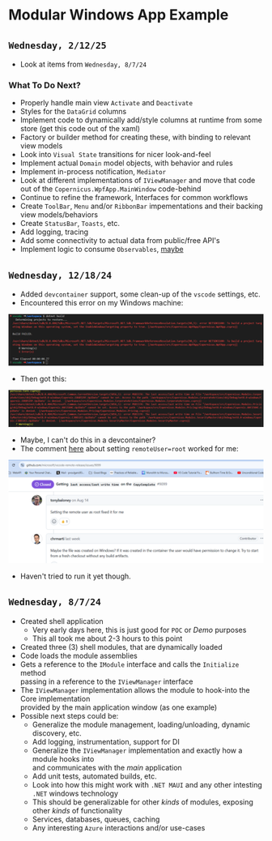 # Modular Windows App Example

## `Wednesday, 2/12/25`

- Look at items from `Wednesday, 8/7/24`

### What To Do Next?

- Properly handle main view `Activate` and `Deactivate`
- Styles for the `DataGrid` columns
- Implement code to dynamically add/style columns at runtime from some store (get this code out of the xaml)
- Factory or builder method for creating these, with binding to relevant view models
- Look into `Visual State` transitions for nicer look-and-feel
- Implement actual `Domain` model objects, with behavior and rules
- Implement in-process notification, `Mediator`
- Look at different implementations of `IViewManager` and move that code out of the `Copernicus.WpfApp.MainWindow` code-behind
- Continue to refine the framework, Interfaces for common workflows
- Create `ToolBar`, `Menu` and/or `RibbonBar` impementations and their backing view models/behaviors
- Create `StatusBar`, `Toasts`, etc.
- Add logging, tracing
- Add some connectivity to actual data from public/free API's
- Implement logic to consume `Observables`, [maybe](https://introtorx.com/)

## `Wednesday, 12/18/24`

- Added `devcontainer` support, some clean-up of the `vscode` settings, etc.
- Encountered this error on my Windows machine:

![](2024-12-18-01.png)

- Then got this:

![](2024-12-18-02.png)

- Maybe, I can't do this in a devcontainer?
- The comment [here](https://github.com/microsoft/vscode-remote-release/issues/9099) about setting `remoteUser=root` worked for me:

![](2024-12-18-03.png)

- Haven't tried to run it yet though.

## `Wednesday, 8/7/24`

- Created shell application
  - Very early days here, this is just good for `POC` or _Demo_ purposes
  - This all took me about 2-3 hours to this point
- Created three (3) shell modules, that are dynamically loaded
- Code loads the module assemblies
- Gets a reference to the `IModule` interface and calls the `Initialize` method \
  passing in a reference to the `IViewManager` interface
- The `IViewManager` implementation allows the module to hook-into the Core implementation \
  provided by the main application window (as one example)
- Possible next steps could be:
  - Generalize the module management, loading/unloading, dynamic discovery, etc.
  - Add logging, instrumentation, support for DI
  - Generalize the `IViewManager` implementation and exactly how a module hooks into \
    and communicates with the _main_ application
  - Add unit tests, automated builds, etc.
  - Look into how this might work with `.NET MAUI` and any other intesting `.NET` windows technology
  - This should be generalizable for other _kinds_ of modules, exposing other _kinds_ of functionality
  - Services, databases, queues, caching
  - Any interesting `Azure` interactions and/or use-cases

